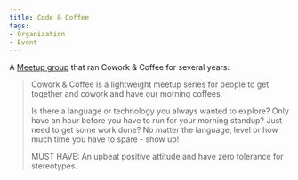 ```yaml
---
title: Code & Coffee
tags:
- Organization
- Event
---
```

A [Meetup group](https://www.meetup.com/codecoffeeyvr/) that ran Cowork & Coffee for several years:

> Cowork & Coffee is a lightweight meetup series for people to get together and cowork and have our morning coffees.  
>
>Is there a language or technology you always wanted to explore? Only have an hour before you have to run for your morning standup? Just need to get some work done? No matter the language, level or how much time you have to spare - show up!  
>
>MUST HAVE: An upbeat positive attitude and have zero tolerance for stereotypes.